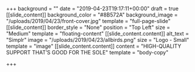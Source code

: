 +++
background = ""
date = "2019-04-23T19:17:11+00:00"
draft = true
[[slide_content]]
background_color = "#8B572A"
background_image = "/uploads/2019/04/23/front-cover.jpg"
template = "full-page-slide"
[[slide_content]]
border_style = "None"
position = "Top Left"
size = "Medium"
template = "floating-content"
[[slide_content.content]]
alt_text = "Simplr"
image = "/uploads/2019/04/23/allbirds.png"
size = "Logo - Small"
template = "image"
[[slide_content.content]]
content = "HIGH-QUALITY SUPPORT THAT’S GOOD FOR THE SOLE"
template = "body-copy"

+++
